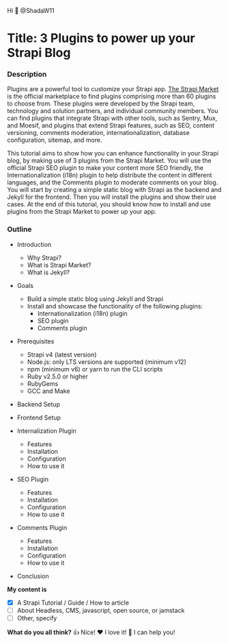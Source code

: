Hi 👋 @ShadaW11

# **Title**: 3 Plugins to power up your Strapi Blog

### **Description**

Plugins are a powerful tool to customize your Strapi app. [The Strapi Market](https://market.strapi.io/) is the official marketplace to find plugins comprising more than 60 plugins to choose from. These plugins were developed by the Strapi team, technology and solution partners, and individual community members. You can find plugins that integrate Strapi with other tools, such as Sentry, Mux, and Moesif, and plugins that extend Strapi features, such as SEO, content versioning, comments moderation, internationalization, database configuration, sitemap, and more.

This tutorial aims to show how you can enhance functionality in your Strapi blog, by making use of 3 plugins from the Strapi Market. You will use the official Strapi SEO plugin to make your content more SEO friendly, the Internationalization (i18n) plugin to help distribute the content in different languages, and the Comments plugin to moderate comments on your blog. You will start by creating a simple static blog with Strapi as the backend and Jekyll for the frontend. Then you will install the plugins and show their use cases. At the end of this tutorial, you should know how to install and use plugins from the Strapi Market to power up your app.

### **Outline**

- Introduction
  - Why Strapi?
  - What is Strapi Market?
  - What is Jekyll?

- Goals
 
  - Build a simple static blog using Jekyll and Strapi
  - Install and showcase the functionality of the following plugins:
    - Internationalization (i18n) plugin
    - SEO plugin
    - Comments plugin
 
- Prerequisites
  - Strapi v4 (latest version)
  - Node.js: only LTS versions are supported (minimum v12)
  - npm (minimum v6) or yarn to run the CLI scripts
  - Ruby v2.5.0 or higher
  - RubyGems
  - GCC and Make

- Backend Setup
- Frontend Setup
- Internalization Plugin
  - Features
  - Installation
  - Configuration
  - How to use it
- SEO Plugin
  - Features
  - Installation
  - Configuration
  - How to use it
- Comments Plugin
  - Features
  - Installation
  - Configuration
  - How to use it
- Conclusion

**My content is**

- [x] A Strapi Tutorial / Guide / How to article
- [ ] About Headless, CMS, javascript, open source, or jamstack
- [ ] Other, specify

**What do you all think?**
👍  Nice!
❤️ I love it!
🚀  I can help you!
